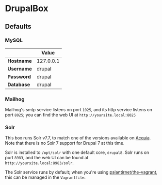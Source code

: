
# DrupalBox

## Defaults

### MySQL

|              | Value     |
|--------------|-----------|
| __Hostname__ | 127.0.0.1 |
| __Username__ | drupal    |
| __Password__ | drupal    |
| __Database__ | drupal    |

### Mailhog

Mailhog's smtp service listens on port `1025`, and its http service listens on port `8025`; you can find the web UI at `http://yoursite.local:8025`

### Solr

This box runs Solr v7.7, to match one of the versions available on [Acquia](https://docs.acquia.com/acquia-search/modules/move-to-solr7/). Note that there is no Solr 7 support for Drupal 7 at this time.

Solr is installed to `/opt/solr` with one default core, `drupal8`. Solr runs on port `8983`, and the web UI can be found at `http://yoursite.local:8983/solr`.

The Solr service runs by default; when you're using [palantirnet/the-vagrant](https://github.com/palantirnet/the-vagrant), this can be managed in the `Vagrantfile`.
